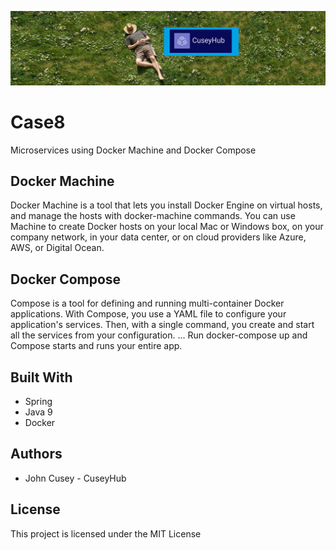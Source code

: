 ![CuseyHub](https://github.com/cusey/ImageForWiki/blob/master/Logos/CuseyHub_Banner_Small.jpg)

# Case8

Microservices using Docker Machine and Docker Compose

## Docker Machine 
Docker Machine is a tool that lets you install Docker Engine on virtual hosts, and manage the hosts with docker-machine commands. You can use Machine to create Docker hosts on your local Mac or Windows box, on your company network, in your data center, or on cloud providers like Azure, AWS, or Digital Ocean.

## Docker Compose
Compose is a tool for defining and running multi-container Docker applications. With Compose, you use a YAML file to configure your application's services. Then, with a single command, you create and start all the services from your configuration. ... Run docker-compose up and Compose starts and runs your entire app.

## Built With
* Spring
* Java 9
* Docker     

## Authors
* John Cusey - CuseyHub  

## License   
This project is licensed under the MIT License
